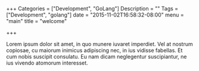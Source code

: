 +++
Categories = ["Development", "GoLang"]
Description = ""
Tags = ["Development", "golang"]
date = "2015-11-02T16:58:32-08:00"
menu = "main"
title = "welcome"

+++

Lorem ipsum dolor sit amet, in quo munere iuvaret imperdiet. Vel at nostrum copiosae, cu maiorum inimicus adipiscing nec, in ius vidisse fabellas. Et cum nobis suscipit consulatu. Eu nam dicam neglegentur suscipiantur, ne ius vivendo atomorum interesset.
